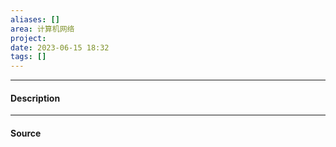 ```yaml
---
aliases: []
area: 计算机网络
project: 
date: 2023-06-15 18:32
tags: []
---
```

---
#### Description






---
#### Source
